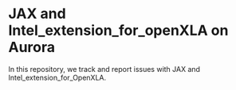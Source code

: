 # JAX and Intel_extension_for_openXLA on Aurora

In this repository, we track and report issues with JAX and 
Intel_extension_for_OpenXLA. 
